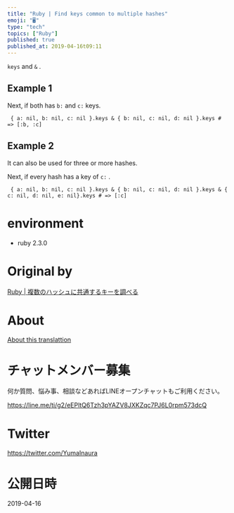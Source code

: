 ```yaml
---
title: "Ruby | Find keys common to multiple hashes"
emoji: "🖥"
type: "tech"
topics: ["Ruby"]
published: true
published_at: 2019-04-16t09:11
---
```


`keys` and `&` .

## Example 1 

Next, if both has `b:` and `c:` keys.

     { a: nil, b: nil, c: nil }.keys & { b: nil, c: nil, d: nil }.keys # => [:b, :c] 

## Example 2 

It can also be used for three or more hashes.

Next, if every hash has a key of `c:` .

     { a: nil, b: nil, c: nil }.keys & { b: nil, c: nil, d: nil }.keys & { c: nil, d: nil, e: nil}.keys # => [:c] 

# environment 

- ruby 2.3.0 


# Original by
[Ruby | 複数のハッシュに共通するキーを調べる](https://qiita.com/Yinaura/items/b1ebb00186b04c147a2c)

# About

[About this translattion](https://qiita.com/YumaInaura/items/7f6fd1e9310a6816469a)








<!-- Update From Qiita API -->

# チャットメンバー募集


何か質問、悩み事、相談などあればLINEオープンチャットもご利用ください。

https://line.me/ti/g2/eEPltQ6Tzh3pYAZV8JXKZqc7PJ6L0rpm573dcQ





# Twitter


https://twitter.com/YumaInaura


<!-- Update From Qiita API -->



# 公開日時

2019-04-16
